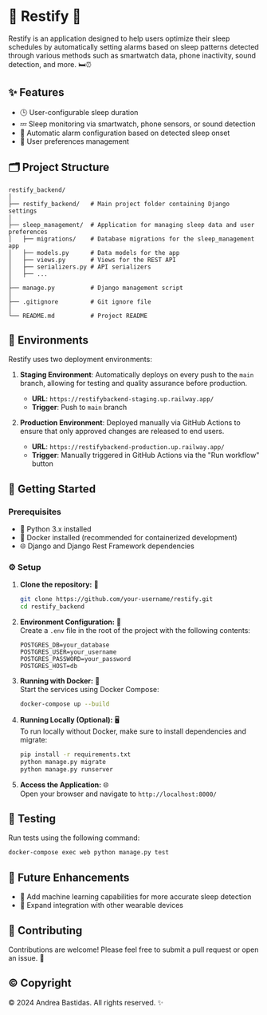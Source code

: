# 🌙 Restify 🌙

Restify is an application designed to help users optimize their sleep schedules by automatically setting alarms based on sleep patterns detected through various methods such as smartwatch data, phone inactivity, sound detection, and more. 🛏️⏰

## ✨ Features

- 🕒 User-configurable sleep duration
- 💤 Sleep monitoring via smartwatch, phone sensors, or sound detection
- 🔔 Automatic alarm configuration based on detected sleep onset
- 👤 User preferences management

## 🗂️ Project Structure

```
restify_backend/
│
├── restify_backend/   # Main project folder containing Django settings
│
├── sleep_management/  # Application for managing sleep data and user preferences
│   ├── migrations/    # Database migrations for the sleep_management app
│   ├── models.py      # Data models for the app
│   ├── views.py       # Views for the REST API
│   ├── serializers.py # API serializers
│   ├── ...
│
├── manage.py          # Django management script
│
├── .gitignore         # Git ignore file
│
└── README.md          # Project README
```

## 🚀 Environments

Restify uses two deployment environments:

1. **Staging Environment**: Automatically deploys on every push to the `main` branch, allowing for testing and quality assurance before production.  
   - **URL**: `https://restifybackend-staging.up.railway.app/`
   - **Trigger**: Push to `main` branch

2. **Production Environment**: Deployed manually via GitHub Actions to ensure that only approved changes are released to end users.
   - **URL**: `https://restifybackend-production.up.railway.app/`
   - **Trigger**: Manually triggered in GitHub Actions via the "Run workflow" button

## 🚀 Getting Started

### Prerequisites

- 🐍 Python 3.x installed
- 🐳 Docker installed (recommended for containerized development)
- 🌐 Django and Django Rest Framework dependencies

### ⚙️ Setup

1. **Clone the repository:** 📂
   ```bash
   git clone https://github.com/your-username/restify.git
   cd restify_backend
   ```

2. **Environment Configuration:** 🔐  
   Create a `.env` file in the root of the project with the following contents:
   ```plaintext
   POSTGRES_DB=your_database
   POSTGRES_USER=your_username
   POSTGRES_PASSWORD=your_password
   POSTGRES_HOST=db
   ```

3. **Running with Docker:** 🐋  
   Start the services using Docker Compose:
   ```bash
   docker-compose up --build
   ```

4. **Running Locally (Optional):** 🖥️  
   To run locally without Docker, make sure to install dependencies and migrate:
   ```bash
   pip install -r requirements.txt
   python manage.py migrate
   python manage.py runserver
   ```

5. **Access the Application:** 🌐  
   Open your browser and navigate to `http://localhost:8000/`

## 🧪 Testing

Run tests using the following command:
```bash
docker-compose exec web python manage.py test
```

## 🔮 Future Enhancements

- 🤖 Add machine learning capabilities for more accurate sleep detection
- 📱 Expand integration with other wearable devices

## 🤝 Contributing

Contributions are welcome! Please feel free to submit a pull request or open an issue. 📝

## ©️ Copyright

© 2024 Andrea Bastidas. All rights reserved. ✨
